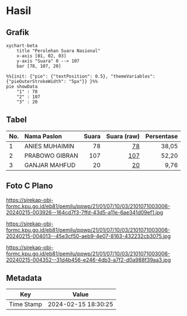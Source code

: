 # Hasil

## Grafik

```mermaid
xychart-beta
    title "Perolehan Suara Nasional"
    x-axis [01, 02, 03]
    y-axis "Suara" 0 --> 107
    bar [78, 107, 20]
```

```mermaid
%%{init: {"pie": {"textPosition": 0.5}, "themeVariables": {"pieOuterStrokeWidth": "5px"}} }%%
pie showData
    "1" : 78
    "2" : 107
    "3" : 20
```

## Tabel

| No. | Nama Paslon    | Suara | Suara (raw) | Persentase |
|:--- |:-------------- | -----:| -----------:| ----------:|
| 1   | ANIES MUHAIMIN | 78    | [78][p-1]   | 38,05      |
| 2   | PRABOWO GIBRAN | 107   | [107][p-2]  | 52,20      |
| 3   | GANJAR MAHFUD  | 20    | [20][p-3]   | 9,76       |


[p-1]: https://github.com/gigit-pemilu/pemilu-2024/blob/main/pilpres/hitung-suara/sub/21-kepulauan-riau/sub/01-bintan/sub/07-bintan-utara/sub/1003-tanjung-uban-selatan/sub/006-tps/sub/paslon-1.txt
[p-2]: https://github.com/gigit-pemilu/pemilu-2024/blob/main/pilpres/hitung-suara/sub/21-kepulauan-riau/sub/01-bintan/sub/07-bintan-utara/sub/1003-tanjung-uban-selatan/sub/006-tps/sub/paslon-2.txt
[p-3]: https://github.com/gigit-pemilu/pemilu-2024/blob/main/pilpres/hitung-suara/sub/21-kepulauan-riau/sub/01-bintan/sub/07-bintan-utara/sub/1003-tanjung-uban-selatan/sub/006-tps/sub/paslon-3.txt

## Foto C Plano

https://sirekap-obj-formc.kpu.go.id/eb81/pemilu/ppwp/21/01/07/10/03/2101071003006-20240215-003926--164cd7f3-7ffd-43d5-a11e-6ae341d09ef1.jpg

https://sirekap-obj-formc.kpu.go.id/eb81/pemilu/ppwp/21/01/07/10/03/2101071003006-20240215-004013--45e3cf50-aeb9-4e07-8163-432232cb3075.jpg

https://sirekap-obj-formc.kpu.go.id/eb81/pemilu/ppwp/21/01/07/10/03/2101071003006-20240215-004352--31d4b456-e246-4db3-a7f2-d0a988f39aa3.jpg


## Metadata

| Key        | Value               |
| ---------- | ------------------- |
| Time Stamp | 2024-02-15 18:30:25 |



